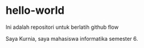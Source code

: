 # hello-world
Ini adalah repositori untuk berlatih github flow

Saya Kurnia, saya mahasiswa informatika semester 6.
